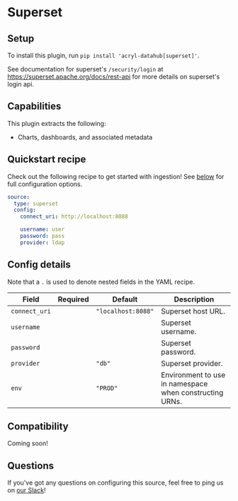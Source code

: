 # Superset

## Setup

To install this plugin, run `pip install 'acryl-datahub[superset]'`.

See documentation for superset's `/security/login` at https://superset.apache.org/docs/rest-api for more details on superset's login api.

## Capabilities

This plugin extracts the following:

- Charts, dashboards, and associated metadata

## Quickstart recipe

Check out the following recipe to get started with ingestion! See [below](#config-details) for full configuration options.

```yml
source:
  type: superset
  config:
    connect_uri: http://localhost:8088

    username: user
    password: pass
    provider: ldap
```

## Config details

Note that a `.` is used to denote nested fields in the YAML recipe.

| Field         | Required | Default            | Description                                             |
| ------------- | -------- | ------------------ | ------------------------------------------------------- |
| `connect_uri` |          | `"localhost:8088"` | Superset host URL.                                      |
| `username`    |          |                    | Superset username.                                      |
| `password`    |          |                    | Superset password.                                      |
| `provider`    |          | `"db"`             | Superset provider.                                      |
| `env`         |          | `"PROD"`           | Environment to use in namespace when constructing URNs. |

## Compatibility

Coming soon!

## Questions

If you've got any questions on configuring this source, feel free to ping us on [our Slack](https://slack.datahubproject.io/)!
